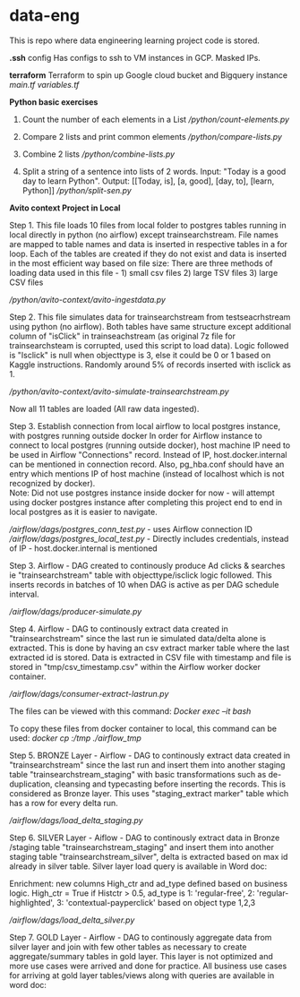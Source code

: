 # data-eng
This is repo where data engineering learning project code is stored.

**.ssh**
config
Has configs to ssh to VM instances in GCP. Masked IPs. 

**terraform**
Terraform to spin up Google cloud bucket and Bigquery instance
_main.tf
variables.tf_

**Python basic exercises**
1. Count the number of each elements in a List
_/python/count-elements.py_

2. Compare 2 lists and print common elements
_/python/compare-lists.py_

3. Combine 2 lists
_/python/combine-lists.py_

4. Split a string of a sentence into lists of 2 words. Input: "Today is a good day to learn Python". Output: [[Today, is], [a, good], [day, to], [learn, Python]]
_/python/split-sen.py_

   
**Avito context Project in Local**

Step 1. This file loads 10 files from local folder to postgres tables running in local directly in python (no airflow) except trainsearchstream. File names are mapped to table names and data is inserted in respective tables in a for loop. Each of the tables are created if they do not exist and data is inserted in the most efficient way based on file size:
There are three methods of loading data used in this file - 1) small csv files 2) large TSV files 3) large CSV files

_/python/avito-context/avito-ingestdata.py_

Step 2. This file simulates data for trainsearchstream from testseacrhstream using python (no airflow). Both tables have same structure except additional column of "isClick" in trainseachstream (as original 7z file for trainsearchsteam is corrupted, used this script to load data). Logic followed is "Isclick" is null when objecttype is 3, else it could be 0 or 1 based on Kaggle instructions. Randomly around 5% of records inserted with isclick as 1. 

_/python/avito-context/avito-simulate-trainsearchstream.py_

Now all 11 tables are loaded (All raw data ingested).

Step 3. Establish connection from local airflow to local postgres instance, with postgres running outside docker
In order for Airflow instance to connect to local postgres (running outside docker), host machine IP need to be used in Airflow "Connections" record. Instead of IP, host.docker.internal can be mentioned in connection record.
Also, pg_hba.conf should have an entry which mentions IP of host machine (instead of localhost which is not recognized by docker).  
Note: Did not use postgres instance inside docker for now - will attempt using docker postgres instance after completing this project end to end in local postgres as it is easier to navigate.

_/airflow/dags/postgres_conn_test.py_ - uses Airflow connection ID
_/airflow/dags/postgres_local_test.py_ - Directly includes credentials, instead of IP - host.docker.internal is mentioned

Step 3. Airflow - DAG created to continously produce Ad clicks & searches ie "trainsearchstream" table with objecttype/isclick logic followed. This inserts records in batches of 10 when DAG is active as per DAG schedule interval.

_/airflow/dags/producer-simulate.py_

Step 4. Airflow - DAG to continously extract data created in "trainsearchstream" since the last run ie simulated data/delta alone is extracted. This is done by having an csv extract marker table where the last extracted id is stored. 
Data is extracted in CSV file with timestamp and file is stored in "tmp/csv_timestamp.csv" within the Airflow worker docker container.

_/airflow/dags/consumer-extract-lastrun.py_

The files can be viewed with this command:
_Docker exec –it <containerid> bash_

To copy these files from docker container to local, this command can be used:
_docker cp <workerconatinerid>:/tmp ./airflow_tmp_

Step 5. BRONZE Layer - Airflow - DAG to continously extract data created in "trainsearchstream" since the last run and insert them into another staging table "trainsearchstream_staging" with basic transformations such as de-duplication, cleansing and typecasting before inserting the records. This is considered as Bronze layer. 
This uses "staging_extract marker" table which has a row for every delta run. 

_/airflow/dags/load_delta_staging.py_

Step 6. SILVER Layer - Aiflow - DAG to continously extract data in Bronze /staging table "trainsearchstream_staging" and insert them into another staging table "trainsearchstream_silver", delta is extracted based on max id already in silver table. 
Silver layer load query is available in Word doc:

Enrichment:  new columns High_ctr and ad_type defined based on business logic. High_ctr = True if Histctr > 0.5, ad_type is  1: 'regular-free', 2: 'regular-highlighted', 3: 'contextual-payperclick' based on object type 1,2,3

_/airflow/dags/load_delta_silver.py_

Step 7. GOLD Layer - Airflow - DAG to continously aggregate data from silver layer and join with few other tables as necessary to create aggregate/summary tables in gold layer. This layer is not optimized and more use cases were arrived and done for practice.
All business use cases for arriving at gold layer tables/views along with queries are available in word doc:
